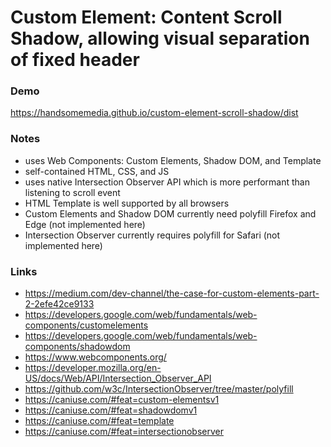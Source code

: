# Custom Element: Content Scroll Shadow, allowing visual separation of fixed header

### Demo
https://handsomemedia.github.io/custom-element-scroll-shadow/dist

### Notes
- uses Web Components: Custom Elements, Shadow DOM, and Template
- self-contained HTML, CSS, and JS 
- uses native Intersection Observer API which is more performant than listening to scroll event
- HTML Template is well supported by all browsers
- Custom Elements and Shadow DOM currently need polyfill Firefox and Edge (not implemented here)
- Intersection Observer currently requires polyfill for Safari (not implemented here)

### Links
- https://medium.com/dev-channel/the-case-for-custom-elements-part-2-2efe42ce9133
- https://developers.google.com/web/fundamentals/web-components/customelements
- https://developers.google.com/web/fundamentals/web-components/shadowdom
- https://www.webcomponents.org/
- https://developer.mozilla.org/en-US/docs/Web/API/Intersection_Observer_API
- https://github.com/w3c/IntersectionObserver/tree/master/polyfill
- https://caniuse.com/#feat=custom-elementsv1
- https://caniuse.com/#feat=shadowdomv1
- https://caniuse.com/#feat=template
- https://caniuse.com/#feat=intersectionobserver
